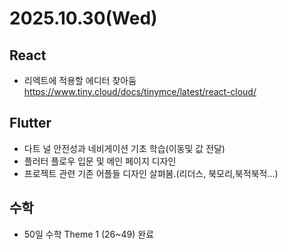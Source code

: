 # 2025.10.30(Wed)
## 
## React
- 리엑트에 적용할 에디터 찾아둠 https://www.tiny.cloud/docs/tinymce/latest/react-cloud/

## Flutter
- 다트 널 안전성과 네비게이션 기초 학습(이동및 값 전달)
- 플러터 플로우 입문 및 메인 페이지 디자인
- 프로젝트 관련 기존 어플들 디자인 살펴봄.(리더스, 북모리,북적북적...)

## 수학
- 50일 수학 Theme 1 (26~49) 완료